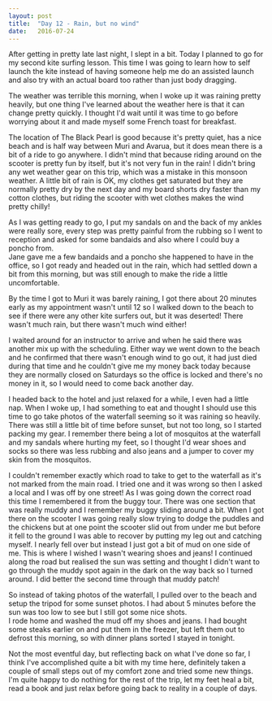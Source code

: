 ```yaml
---
layout: post
title:  "Day 12 - Rain, but no wind"
date:   2016-07-24
---
```


After getting in pretty late last night, I slept in a bit. Today I planned to go
for my second kite surfing lesson. This time I was going to learn how to self
launch the kite instead of having someone help me do an assisted launch and also
try with an actual board too rather than just body dragging.

The weather was terrible this morning, when I woke up it was raining pretty
heavily, but one thing I've learned about the weather here is that it can change
pretty quickly. I thought I'd wait until it was time to go before worrying about
it and made myself some French toast for breakfast.

The location of The Black Pearl is good because it's pretty quiet, has a nice
beach and is half way between Muri and Avarua, but it does mean there is a bit
of a ride to go anywhere. I didn't mind that because riding around on the
scooter is pretty fun by itself, but it's not very fun in the rain! I didn't
bring any wet weather gear on this trip, which was a mistake in this monsoon
weather. A little bit of rain is OK, my clothes get saturated but they are
normally pretty dry by the next day and my board shorts dry faster than my
cotton clothes, but riding the scooter with wet clothes makes the wind pretty
chilly!

As I was getting ready to go, I put my sandals on and the back of my ankles were
really sore, every step was pretty painful from the rubbing so I went to
reception and asked for some bandaids and also where I could buy a poncho from.  
Jane gave me a few bandaids and a poncho she happened to have in the office, so
I got ready and headed out in the rain, which had settled down a bit from this
morning, but was still enough to make the ride a little uncomfortable.

By the time I got to Muri it was barely raining, I got there about 20 minutes
early as my appointment wasn't until 12 so I walked down to the beach to see if
there were any other kite surfers out, but it was deserted! There wasn't much
rain, but there wasn't much wind either!

I waited around for an instructor to arrive and when he said there was another
mix up with the scheduling. Either way we went down to the beach and he
confirmed that there wasn't enough wind to go out, it had just died during that
time and he couldn't give me my money back today because they are normally
closed on Saturdays so the office is locked and there's no money in it, so I
would need to come back another day.

I headed back to the hotel and just relaxed for a while, I even had a little
nap. When I woke up, I had something to eat and thought I should use this time
to go take photos of the waterfall seeming so it was raining so heavily. There
was still a little bit of time before sunset, but not too long, so I started
packing my gear. I remember there being a lot of mosquitos at the waterfall and
my sandals where hurting my feet, so I thought I'd wear shoes and socks so there
was less rubbing and also jeans and a jumper to cover my skin from the
mosquitos.

I couldn't remember exactly which road to take to get to the waterfall as it's
not marked from the main road. I tried one and it was wrong so then I asked a
local and I was off by one street! As I was going down the correct road this
time I remembered it from the buggy tour. There was one section that was really
muddy and I remember my buggy sliding around a bit. When I got there on the
scooter I was going really slow trying to dodge the puddles and the chickens but
at one point the scooter slid out from under me but before it fell to the ground
I was able to recover by putting my leg out and catching myself. I nearly fell
over but instead I just got a bit of mud on one side of me. This is where I
wished I wasn't wearing shoes and jeans! I continued along the road but realised
the sun was setting and thought I didn't want to go through the muddy spot again
in the dark on the way back so I turned around. I did better the second time
through that muddy patch!

So instead of taking photos of the waterfall, I pulled over to the beach and
setup the tripod for some sunset photos. I had about 5 minutes before the sun
was too low to see but I still got some nice shots.  
I rode home and washed the mud off my shoes and jeans. I had bought some steaks
earlier on and put them in the freezer, but left them out to defrost this
morning, so with dinner plans sorted I stayed in tonight.

Not the most eventful day, but reflecting back on what I've done so far, I think
I've accomplished quite a bit with my time here, definitely taken a couple of
small steps out of my comfort zone and tried some new things. I'm quite happy to
do nothing for the rest of the trip, let my feet heal a bit, read a book and
just relax before going back to reality in a couple of days.
